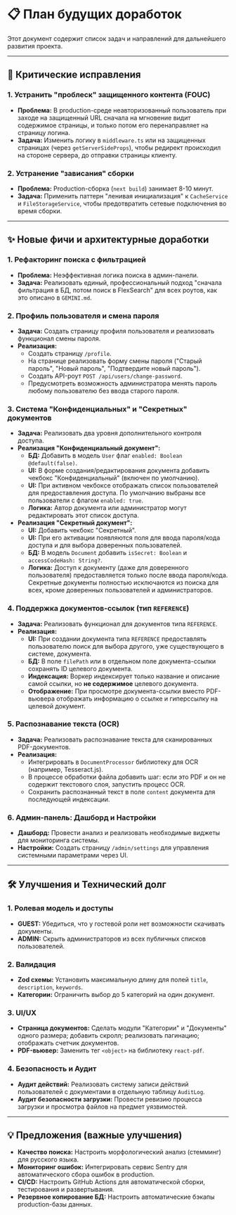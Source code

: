 # 📋 План будущих доработок

Этот документ содержит список задач и направлений для дальнейшего развития проекта.

---

## 🐞 Критические исправления

### 1. Устранить "проблеск" защищенного контента (FOUC)
- **Проблема:** В production-среде неавторизованный пользователь при заходе на защищенный URL сначала на мгновение видит содержимое страницы, и только потом его перенаправляет на страницу логина.
- **Задача:** Изменить логику в `middleware.ts` или на защищенных страницах (через `getServerSideProps`), чтобы редирект происходил на стороне сервера, до отправки страницы клиенту.

### 2. Устранение "зависания" сборки
- **Проблема:** Production-сборка (`next build`) занимает 8-10 минут.
- **Задача:** Применить паттерн "ленивая инициализация" к `CacheService` и `FileStorageService`, чтобы предотвратить сетевые подключения во время сборки.

---

## ✨ Новые фичи и архитектурные доработки

### 1. Рефакторинг поиска с фильтрацией
- **Проблема:** Неэффективная логика поиска в админ-панели.
- **Задача:** Реализовать единый, профессиональный подход "сначала фильтрация в БД, потом поиск в FlexSearch" для всех роутов, как это описано в `GEMINI.md`.

### 2. Профиль пользователя и смена пароля
- **Задача:** Создать страницу профиля пользователя и реализовать функционал смены пароля.
- **Реализация:**
  - Создать страницу `/profile`.
  - На странице реализовать форму смены пароля ("Старый пароль", "Новый пароль", "Подтвердите новый пароль").
  - Создать API-роут `POST /api/users/change-password`.
  - Предусмотреть возможность администратора менять пароль любому пользователю без ввода старого пароля.

### 3. Система "Конфиденциальных" и "Секретных" документов
- **Задача:** Реализовать два уровня дополнительного контроля доступа.
- **Реализация "Конфиденциальный документ":**
  - **БД:** Добавить в модель `User` флаг `enabled: Boolean @default(false)`.
  - **UI:** В форме создания/редактирования документа добавить чекбокс "Конфиденциальный" (включен по умолчанию).
  - **UI:** При активном чекбоксе отображать список пользователей для предоставления доступа. По умолчанию выбраны все пользователи с флагом `enabled: true`.
  - **Логика:** Автор документа или администратор могут редактировать этот список доступа.
- **Реализация "Секретный документ":**
  - **UI:** Добавить чекбокс "Секретный".
  - **UI:** При его активации появляются поля для ввода пароля/кода доступа и для выбора доверенных пользователей.
  - **БД:** В модель `Document` добавить `isSecret: Boolean` и `accessCodeHash: String?`.
  - **Логика:** Доступ к документу (даже для доверенного пользователя) предоставляется только после ввода пароля/кода. Секретные документы полностью исключаются из поиска для всех, кроме доверенных пользователей и администраторов.

### 4. Поддержка документов-ссылок (тип `REFERENCE`)
- **Задача:** Реализовать функционал для документов типа `REFERENCE`.
- **Реализация:**
  - **UI:** При создании документа типа `REFERENCE` предоставлять пользователю поиск для выбора другого, уже существующего в системе, документа.
  - **БД:** В поле `filePath` или в отдельном поле документа-ссылки сохранять ID целевого документа.
  - **Индексация:** Воркер индексирует только название и описание самой ссылки, но **не содержимое** целевого документа.
  - **Отображение:** При просмотре документа-ссылки вместо PDF-вьювера отображать информацию о ссылке и гиперссылку на целевой документ.

### 5. Распознавание текста (OCR)
- **Задача:** Реализовать распознавание текста для сканированных PDF-документов.
- **Реализация:**
  - Интегрировать в `DocumentProcessor` библиотеку для OCR (например, Tesseract.js).
  - В процессе обработки файла добавить шаг: если это PDF и он не содержит текстового слоя, запустить процесс OCR.
  - Сохранить распознанный текст в поле `content` документа для последующей индексации.

### 6. Админ-панель: Дашборд и Настройки
- **Дашборд:** Провести анализ и реализовать необходимые виджеты для мониторинга системы.
- **Настройки:** Создать страницу `/admin/settings` для управления системными параметрами через UI.

---

## 🛠️ Улучшения и Технический долг

### 1. Ролевая модель и доступы
- **GUEST:** Убедиться, что у гостевой роли нет возможности скачивать документы.
- **ADMIN:** Скрыть администраторов из всех публичных списков пользователей.

### 2. Валидация
- **Zod схемы:** Установить максимальную длину для полей `title`, `description`, `keywords`.
- **Категории:** Ограничить выбор до 5 категорий на один документ.

### 3. UI/UX
- **Страница документов:** Сделать модули "Категории" и "Документы" одного размера; добавить скролл; реализовать пагинацию; отображать счетчик документов.
- **PDF-вьювер:** Заменить тег `<object>` на библиотеку `react-pdf`.

### 4. Безопасность и Аудит
- **Аудит действий:** Реализовать систему записи действий пользователей с документами в отдельную таблицу `AuditLog`.
- **Аудит безопасности загрузки:** Провести ревизию процесса загрузки и просмотра файлов на предмет уязвимостей.

---

## 💡 Предложения (важные улучшения)

- **Качество поиска:** Настроить морфологический анализ (стемминг) для русского языка.
- **Мониторинг ошибок:** Интегрировать сервис Sentry для автоматического сбора ошибок в production.
- **CI/CD:** Настроить GitHub Actions для автоматической сборки, тестирования и развертывания.
- **Резервное копирование БД:** Настроить автоматические бэкапы production-базы данных.